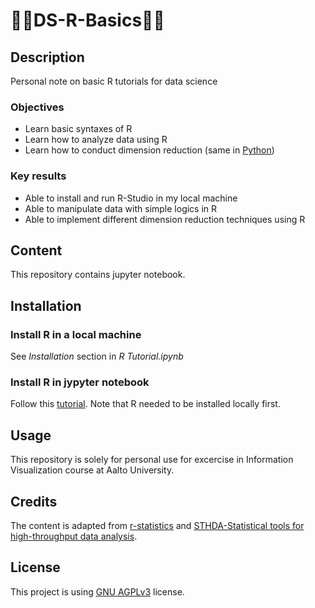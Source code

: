 # 🔹🔸DS-R-Basics🔸🔹
## Description
Personal note on basic R tutorials for data science
### Objectives
- Learn basic syntaxes of R
- Learn how to analyze data using R
- Learn how to conduct dimension reduction (same in [Python](https://github.com/thanatly/ML-Dimension-Reduction))
### Key results
- Able to install and run R-Studio in my local machine
- Able to manipulate data with simple logics in R
- Able to implement different dimension reduction techniques using R

## Content
This repository contains jupyter notebook.

## Installation
### Install R in a local machine
See *Installation* section in *R Tutorial.ipynb*
### Install R in jypyter notebook
Follow this [tutorial](https://developers.refinitiv.com/en/article-catalog/article/setup-jupyter-notebook-r).
Note that R needed to be installed locally first.

## Usage
This repository is solely for personal use for excercise in Information Visualization course at Aalto University. 

## Credits
The content is adapted from [r-statistics](http://r-statistics.co/R-Tutorial.html) and [STHDA-Statistical tools for high-throughput data analysis](http://www.sthda.com/english/articles/31-principal-component-methods-in-r-practical-guide/).

## License
This project is using [GNU AGPLv3](https://choosealicense.com/licenses/agpl-3.0/) license.

